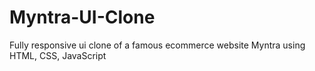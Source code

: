 # Myntra-UI-Clone
Fully responsive ui clone of a famous ecommerce website Myntra using HTML, CSS, JavaScript
